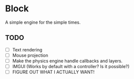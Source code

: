 # Block
A simple engine for the simple times.

## TODO
- [ ] Text rendering
- [ ] Mouse projection
- [ ] Make the physics engine handle callbacks and layers. 
- [ ] IMGUI (Works by default with a controller? Is it possible?)
- [ ] FIGURE OUT WHAT I ACTUALLY WANT!
